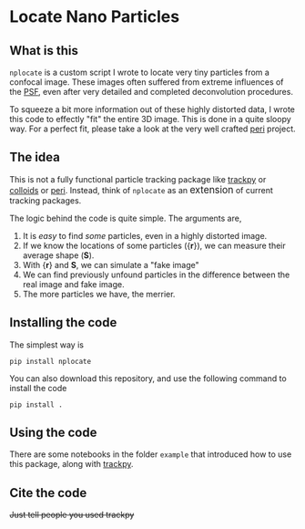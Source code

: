 # Locate Nano Particles


## What is this

`nplocate` is a custom script I wrote to locate very tiny particles from a confocal image. These images often suffered from extreme influences of the [PSF](https://en.wikipedia.org/wiki/Point_spread_function), even after very detailed and completed deconvolution procedures.

To squeeze a bit more information out of these highly distorted data, I wrote this code to effectly "fit" the entire 3D image. This is done in a quite sloopy way. For a perfect fit, please take a look at the very well crafted [peri](https://github.com/peri-source/peri) project.


## The idea

This is not a fully functional particle tracking package like [trackpy](https://github.com/soft-matter/trackpy) or [colloids](https://github.com/MathieuLeocmach/colloids) or [peri](https://github.com/peri-source/peri). Instead, think of `nplocate` as an <big>extension</big> of current tracking packages.

The logic behind the code is quite simple. The arguments are,

1. It is *easy* to find *some* particles, even in a highly distorted image.
2. If we know the locations of some particles ({**r**}), we can measure their average shape (**S**).
3. With {**r**} and **S**, we can simulate a "fake image"
4. We can find previously unfound particles in the difference between the real image and fake image. 
5. The more particles we have, the merrier.

## Installing the code

The simplest way is

```
pip install nplocate
```

You can also download this repository, and use the following command to install the code

```
pip install .
```

## Using the code


There are some notebooks in the folder `example` that introduced how to use this package, along with [trackpy](https://github.com/soft-matter/trackpy). 

## Cite the code

~~Just tell people you used trackpy~~

